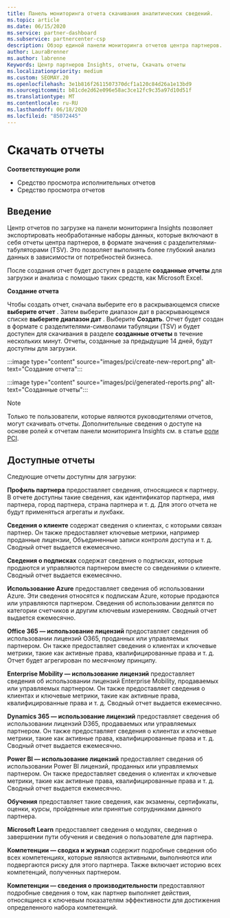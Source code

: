 ```yaml
---
title: Панель мониторинга отчета скачивания аналитических сведений.
ms.topic: article
ms.date: 06/15/2020
ms.service: partner-dashboard
ms.subservice: partnercenter-csp
description: Обзор единой панели мониторинга отчетов центра партнеров.
author: LauraBrenner
ms.author: labrenne
Keywords: Центр партнеров Insights, отчеты, Скачать отчеты
ms.localizationpriority: medium
ms.custom: SEOMAY.20
ms.openlocfilehash: 3e1b816f2611507370dcf1a120c84d26a1e13bd9
ms.sourcegitcommit: b81cde2d62e096e58ac3ce12fc9c35a97d10d51f
ms.translationtype: MT
ms.contentlocale: ru-RU
ms.lasthandoff: 06/18/2020
ms.locfileid: "85072445"
---
```

# <a name="download-reports"></a>Скачать отчеты

**Соответствующие роли**
- Средство просмотра исполнительных отчетов
- Средство просмотра отчетов

## <a name="introduction"></a>Введение

Центр отчетов по загрузке на панели мониторинга Insights позволяет экспортировать необработанные наборы данных, которые включают в себя отчеты центра партнеров, в формате значения с разделителями-табуляторами (TSV). Это позволяет выполнять более глубокий анализ данных в зависимости от потребностей бизнеса.

После создания отчет будет доступен в разделе **созданные отчеты** для загрузки и анализа с помощью таких средств, как Microsoft Excel.

**Создание отчета**

Чтобы создать отчет, сначала выберите его в раскрывающемся списке **выберите отчет** . Затем выберите диапазон дат в раскрывающемся списке **выберите диапазон дат** . Выберите **Создать**. Отчет будет создан в формате с разделителями-символами табуляции (TSV) и будет доступен для скачивания в разделе **созданные отчеты** в течение нескольких минут. Отчеты, созданные за предыдущие 14 дней, будут доступны для загрузки.

:::image type="content" source="images/pci/create-new-report.png" alt-text="Создание отчета":::

:::image type="content" source="images/pci/generated-reports.png" alt-text="Созданные отчеты":::

>[!NOTE] 
>Только те пользователи, которые являются руководителями отчетов, могут скачивать отчеты. Дополнительные сведения о доступе на основе ролей к отчетам панели мониторинга Insights см. в статье [роли PCI](pci-roles.md). 

## <a name="available-reports"></a>Доступные отчеты

Следующие отчеты доступны для загрузки:

**Профиль партнера** предоставляет сведения, относящиеся к партнеру. В отчете доступны такие сведения, как идентификатор партнера, имя партнера, город партнера, страна партнера и т. д. Для этого отчета не будут применяться агрегаты и лукбакк.

**Сведения о клиенте** содержат сведения о клиентах, с которыми связан партнер. Он также предоставляет ключевые метрики, например проданные лицензии, Объединенные записи контроля доступа и т. д. Сводный отчет выдается ежемесячно.

**Сведения о подписках** содержат сведения о подписках, которые продаются и управляются партнером вместе со сведениями о клиенте. Сводный отчет выдается ежемесячно.

**Использование Azure** предоставляет сведения об использовании Azure. Эти сведения относятся к подпискам Azure, которые продаются или управляются партнером. Сведения об использовании делятся по категории счетчиков и другим ключевым измерениям. Сводный отчет выдается ежемесячно.

**Office 365 — использование лицензий** предоставляет сведения об использовании лицензий O365, проданных или управляемых партнером. Он также предоставляет сведения о клиентах и ключевые метрики, такие как активные права, квалифицированные права и т. д. Отчет будет агрегирован по месячному принципу.

**Enterprise Mobility — использование лицензий** предоставляет сведения об использовании лицензий Enterprise Mobility, продаваемых или управляемых партнером. Он также предоставляет сведения о клиентах и ключевые метрики, такие как активные права, квалифицированные права и т. д. Сводный отчет выдается ежемесячно.

**Dynamics 365 — использование лицензий** предоставляет сведения об использовании лицензий D365, продаваемых или управляемых партнером. Он также предоставляет сведения о клиентах и ключевые метрики, такие как активные права, квалифицированные права и т. д. Сводный отчет выдается ежемесячно.

**Power BI — использование лицензий** предоставляет сведения об использовании Power BI лицензий, проданных или управляемых партнером. Он также предоставляет сведения о клиентах и ключевые метрики, такие как активные права, квалифицированные права и т. д. Сводный отчет выдается ежемесячно.

**Обучения** предоставляет такие сведения, как экзамены, сертификаты, оценки, курсы, пройденные или принятые сотрудниками данного партнера.

**Microsoft Learn** предоставляет сведения о модулях, сведения о завершении пути обучения и сведения о пользователе для партнера.

**Компетенции — сводка и журнал** содержит подробные сведения обо всех компетенциях, которые являются активными, выполняются или подвергаются риску для этого партнера. Также включает историю всех компетенций, полученных партнером.

**Компетенции — сведения о производительности** предоставляют подробные сведения о том, как партнер выполняет действия, относящиеся к ключевым показателям эффективности для достижения определенного набора компетенций.

